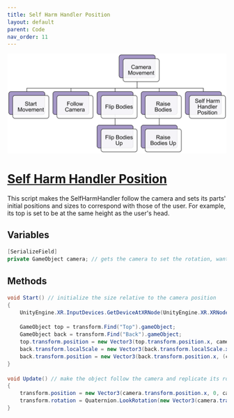 ```yaml
---
title: Self Harm Handler Position
layout: default
parent: Code
nav_order: 11
---
```


![](./CameraMovementHierarchy.png)
# [Self Harm Handler Position](https://github.com/joshberger5/Temptare/blob/second/Assets/SelfHarmHandlerPos.cs)
This script makes the SelfHarmHandler follow the camera and sets its parts' initial positions and sizes to correspond with those of the user. For example, its top is set to be at the same height as the user's head.

## Variables
```csharp
[SerializeField]
private GameObject camera; // gets the camera to set the rotation, wanted to get the rotation from the input device, but couldn't fix y-rotation
```

## Methods
```csharp
void Start() // initialize the size relative to the camera position
{   
    UnityEngine.XR.InputDevices.GetDeviceAtXRNode(UnityEngine.XR.XRNode.Head).TryGetFeatureValue(UnityEngine.XR.CommonUsages.devicePosition, out Vector3 cameraPos); // get the device's position

    GameObject top = transform.Find("Top").gameObject;
    GameObject back = transform.Find("Back").gameObject;
    top.transform.position = new Vector3(top.transform.position.x, cameraPos.y + 0.25f, top.transform.position.z); // set the top to be at the device's y-position
    back.transform.localScale = new Vector3(back.transform.localScale.x, cameraPos.y + 0.35f, back.transform.localScale.z); // set the back's height to be from the top's y-position down to the ground
    back.transform.position = new Vector3(back.transform.position.x, (cameraPos.y + 0.35f) / 2, back.transform.position.z); // recenter the back on the y-axis
}

void Update() // make the object follow the camera and replicate its rotation
{
    transform.position = new Vector3(camera.transform.position.x, 0, camera.transform.position.z); // make the object follow the camera
    transform.rotation = Quaternion.LookRotation(new Vector3(camera.transform.forward.x, 0, camera.transform.forward.z), Vector3.up); // make the object rotate with the camera
}
```

